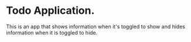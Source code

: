 # Todo Application.

This is an app that shows information when it's toggled to show and hides information when it is toggled to hide. 
